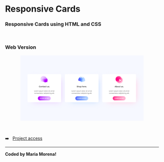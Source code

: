 # Responsive Cards

<h3>Responsive Cards using HTML and CSS</h3>
<br>

### Web Version

<p align="center">
<img src="assets/web version.png" alt="Web Version" width="80%">
</p>

<br>

➡️ &nbsp;&nbsp;[Project access](https://mariamorena27.github.io/responsive_cards/)

---

<b>Coded by Maria Morena!</b>
